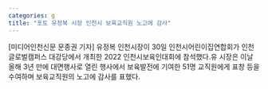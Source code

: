 ```yaml
---
categories: g
title: "포토 유정복 시장 인천시 보육교직원 노고에 감사"
---
```

[미디어인천신문 문종권 기자] 유정복 인천시장이 30일 인천시어린이집연합회가 인천글로벌캠퍼스 대강당에서 개최한 2022 인천시보육인대회에 참석했다.유 시장은 이날 올해 3년 만에 대면행사로 열린 행사에서 보육발전에 기여한 51명 교직원에게 표창 등을 수여하며 보육교직원의 노고에 감사를 표했다.